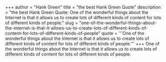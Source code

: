 +++
author = "Hank Green"
title = "the best Hank Green Quote"
description = "the best Hank Green Quote: One of the wonderful things about the Internet is that it allows us to create lots of different kinds of content for lots of different kinds of people."
slug = "one-of-the-wonderful-things-about-the-internet-is-that-it-allows-us-to-create-lots-of-different-kinds-of-content-for-lots-of-different-kinds-of-people"
quote = '''One of the wonderful things about the Internet is that it allows us to create lots of different kinds of content for lots of different kinds of people.'''
+++
One of the wonderful things about the Internet is that it allows us to create lots of different kinds of content for lots of different kinds of people.
